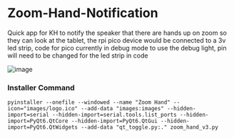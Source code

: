 # Zoom-Hand-Notification
Quick app for KH to notify the speaker that there are hands up on zoom so they can look at the tablet, the rpi pico device would be connected to a 3v led strip, code for pico currently in debug mode to use the debug light, pin will need to be changed for the led strip in code

![image](https://github.com/user-attachments/assets/88a38e2c-8110-42a0-b919-281d3c46e387)


### Installer Command
```
pyinstaller --onefile --windowed --name "Zoom Hand" --icon="images/logo.ico" --add-data "images:images" --hidden-import=serial --hidden-import=serial.tools.list_ports --hidden-import=PyQt6.QtCore --hidden-import=PyQt6.QtGui --hidden-import=PyQt6.QtWidgets --add-data "qt_toggle.py:." zoom_hand_v3.py  
```
